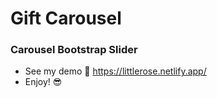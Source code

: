 # Gift Carousel

### Carousel Bootstrap Slider
* See my demo :monocle_face: https://littlerose.netlify.app/
* Enjoy! :sunglasses:
